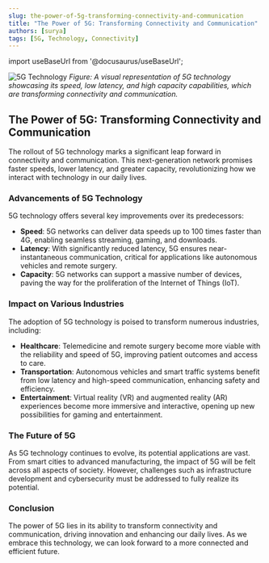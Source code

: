 ```yaml
---
slug: the-power-of-5g-transforming-connectivity-and-communication
title: "The Power of 5G: Transforming Connectivity and Communication"
authors: [surya]
tags: [5G, Technology, Connectivity]
---
```

import useBaseUrl from '@docusaurus/useBaseUrl';

<div className="text-center">
  <img 
    src={require('./the-Power-of-5G_Transforming-Connectivity-and-Communication.jpeg').default}
    alt="5G Technology"
    style={{
      maxWidth: '800px',
      width: '100%',
      height: 'auto',
      margin: '20px auto',
      display: 'block'
    }}
  />
  <em className="text-gray-600">
    Figure: A visual representation of 5G technology showcasing its speed, low latency, and high capacity capabilities, which are transforming connectivity and communication.
  </em>
</div>

## The Power of 5G: Transforming Connectivity and Communication

The rollout of 5G technology marks a significant leap forward in connectivity and communication. This next-generation network promises faster speeds, lower latency, and greater capacity, revolutionizing how we interact with technology in our daily lives.

### Advancements of 5G Technology

5G technology offers several key improvements over its predecessors:

- **Speed**: 5G networks can deliver data speeds up to 100 times faster than 4G, enabling seamless streaming, gaming, and downloads.
- **Latency**: With significantly reduced latency, 5G ensures near-instantaneous communication, critical for applications like autonomous vehicles and remote surgery.
- **Capacity**: 5G networks can support a massive number of devices, paving the way for the proliferation of the Internet of Things (IoT).

### Impact on Various Industries

The adoption of 5G technology is poised to transform numerous industries, including:

- **Healthcare**: Telemedicine and remote surgery become more viable with the reliability and speed of 5G, improving patient outcomes and access to care.
- **Transportation**: Autonomous vehicles and smart traffic systems benefit from low latency and high-speed communication, enhancing safety and efficiency.
- **Entertainment**: Virtual reality (VR) and augmented reality (AR) experiences become more immersive and interactive, opening up new possibilities for gaming and entertainment.

### The Future of 5G

As 5G technology continues to evolve, its potential applications are vast. From smart cities to advanced manufacturing, the impact of 5G will be felt across all aspects of society. However, challenges such as infrastructure development and cybersecurity must be addressed to fully realize its potential.

### Conclusion

The power of 5G lies in its ability to transform connectivity and communication, driving innovation and enhancing our daily lives. As we embrace this technology, we can look forward to a more connected and efficient future.

